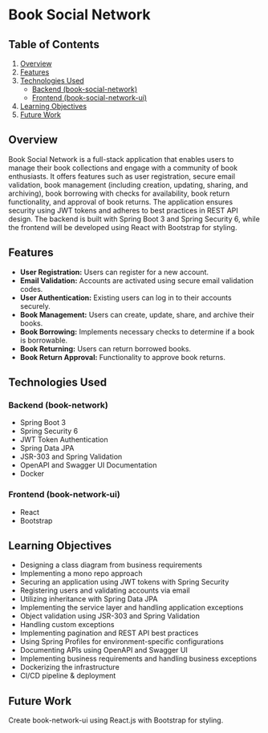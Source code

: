 # Book Social Network

## Table of Contents
1. [Overview](#overview)
2. [Features](#features)
3. [Technologies Used](#technologies-used)
    - [Backend (book-social-network)](#backend-book-social-network)
    - [Frontend (book-social-network-ui)](#frontend-book-social-network-ui)
4. [Learning Objectives](#learning-objectives)
5. [Future Work](#future-work)


## Overview
Book Social Network is a full-stack application that enables users to manage their book collections and engage with a community of book enthusiasts. It offers features such as user registration, secure email validation, book management (including creation, updating, sharing, and archiving), book borrowing with checks for availability, book return functionality, and approval of book returns. The application ensures security using JWT tokens and adheres to best practices in REST API design. The backend is built with Spring Boot 3 and Spring Security 6, while the frontend will be developed using React with Bootstrap for styling.

## Features
- **User Registration:** Users can register for a new account.
- **Email Validation:** Accounts are activated using secure email validation codes.
- **User Authentication:** Existing users can log in to their accounts securely.
- **Book Management:** Users can create, update, share, and archive their books.
- **Book Borrowing:** Implements necessary checks to determine if a book is borrowable.
- **Book Returning:** Users can return borrowed books.
- **Book Return Approval:** Functionality to approve book returns.

## Technologies Used
### Backend (book-network)
- Spring Boot 3
- Spring Security 6
- JWT Token Authentication
- Spring Data JPA
- JSR-303 and Spring Validation
- OpenAPI and Swagger UI Documentation
- Docker

### Frontend (book-network-ui)
- React
- Bootstrap

## Learning Objectives
- Designing a class diagram from business requirements
- Implementing a mono repo approach
- Securing an application using JWT tokens with Spring Security
- Registering users and validating accounts via email
- Utilizing inheritance with Spring Data JPA
- Implementing the service layer and handling application exceptions
- Object validation using JSR-303 and Spring Validation
- Handling custom exceptions
- Implementing pagination and REST API best practices
- Using Spring Profiles for environment-specific configurations
- Documenting APIs using OpenAPI and Swagger UI
- Implementing business requirements and handling business exceptions
- Dockerizing the infrastructure
- CI/CD pipeline & deployment

## Future Work
Create book-network-ui using React.js with Bootstrap for styling.

